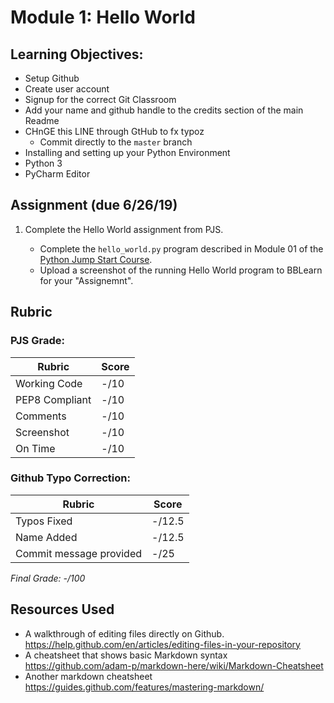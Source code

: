 # Module 1: Hello World

## Learning Objectives:

- Setup Github
 - Create user account
 - Signup for the correct Git Classroom
 - Add your name and github handle to the credits section of the main Readme
 - CHnGE this LINE through GtHub to fx typoz
   - Commit directly to the `master` branch   
- Installing and setting up your Python Environment
 - Python 3
 - PyCharm Editor
 
## Assignment (due 6/26/19)

1. Complete the Hello World assignment from PJS.
   
   - Complete the `hello_world.py` program described in Module 01 of the [Python Jump Start Course](https://github.com/biomed-bioinformatics-bootcamp/python-jumpstart-course-demos/tree/master/apps/01_hello_world). 
   - Upload a screenshot of the running Hello World program to BBLearn for your "Assignemnt".

## Rubric

### PJS Grade:

|  Rubric        | Score | 
|----------------|-------|
| Working Code   |  -/10  |
| PEP8 Compliant |  -/10  |
| Comments       |  -/10  |
| Screenshot     |  -/10  |
| On Time        |  -/10  |

### Github Typo Correction:

|  Rubric                 | Score  | 
|-------------------------|--------|
| Typos Fixed             | -/12.5 |
| Name Added              | -/12.5 |
| Commit message provided |  -/25  |

*Final Grade: -/100*

## Resources Used

- A walkthrough of editing files directly on Github. https://help.github.com/en/articles/editing-files-in-your-repository
- A cheatsheet that shows basic Markdown syntax https://github.com/adam-p/markdown-here/wiki/Markdown-Cheatsheet
- Another markdown cheatsheet https://guides.github.com/features/mastering-markdown/